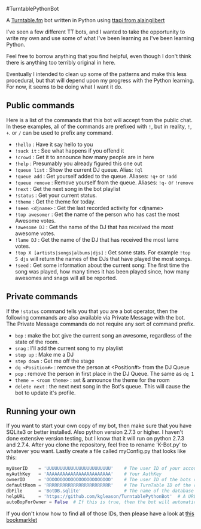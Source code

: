 #TurntablePythonBot

A [Turntable.fm](http://turntable.fm) bot written in Python using [ttapi from alaingilbert](https://github.com/alaingilbert/Turntable-API)

I've seen a few different TT bots, and I wanted to take the opportunity to write my own and use some of what I've been learning as I've been learning Python.

Feel free to borrow anything that you find helpful, even though I don't think there is anything too terribly original in here. 

Eventually I intended to clean up some of the patterns and make this less procedural, but that will depend upon my progress with the Python learning. For now, it seems to be doing what I want it do.

## Public commands

Here is a list of the commands that this bot will accept from the public chat. In these examples, all of the commands are prefixed with `!`, but in reality, `!`, `+`. or `/` can be used to prefix any command.

+ `!hello` : Have it say hello to you
+ `!suck it` : See what happens if you offend it
+ `!crowd` : Get it to announce how many people are in here
+ `!help` : Presumably you already figured this one out
+ `!queue list` : Show the current DJ queue. Alias: `!ql`
+ `!queue add` : Get yourself added to the queue. Aliases: `!q+` or `!add`
+ `!queue remove` : Remove yourself from the queue. Aliases: `!q-` or `!remove`
+ `!next` : Get the next song in the bot playlist
+ `!status` : Get your current status.
+ `!theme` : Get the theme for today.
+ `!seen <djname>` :  Get the last recorded activity for \<djname\>
+ `!top awesomer` : Get the name of the person who has cast the most Awesome votes.
+ `!awesome DJ` : Get the name of the DJ that has received the most awesome votes.
+ `!lame DJ` : Get the name of the DJ that has received the most lame votes.
+ `!top X [artists|songs|albums|djs]` :  Get some stats. For example `!top 5 djs` will return the names of the DJs that have played the most songs.
+ `!seed` : Get some information about the current song: The first time the song was played, how many times it has been played since, how many awesomes and snags will all be reported.

## Private commands

If the `!status` command tells you that you are a bot operator, then the following commands are also available via Private Message with the bot. The Private Message commands do not require any sort of command prefix.

+ `bop` : make the bot give the current song an awesome, regardless of the state of the room.
+ `snag` : I'll add the current song to my playlist
+ `step up` : Make me a DJ
+ `step down` : Get me off the stage
+ `dq <Position#>` : remove the person at <Position#> from the DJ Queue
+ `pop` : remove the person in first place in the DJ Queue. The same as `dq 1`
+ `theme = <room theme>` : set & announce the theme for the room
+ `delete next` : the next next song in the Bot's queue. This will cause the bot to update it's profile.

## Running your own

If you want to start your own copy of my bot, then make sure that you have SQLite3 or better installed. Also python version 2.7.3 or higher. I haven't done extensive version testing, but I know that it will run on python 2.7.3 and 2.7.4. After you clone the repository, feel free to rename 'K-Bot.py' to whatever you want. Lastly create a file called myConfig.py that looks like this:

```python
myUserID 	= 'UUUUUUUUUUUUUUUUUUUUUUUU'	# The user ID of your account
myAuthKey 	= 'AAAAAAAAAAAAAAAAAAAAAAAA'	# Your AuthKey
ownerID 	= 'OOOOOOOOOOOOOOOOOOOOOOOO'	# The user ID of the bots owner. There are a couple of special owner commands.
defaultRoom	= 'RRRRRRRRRRRRRRRRRRRRRRRR'	# The TurnTable ID of the room that you want your bot to join. As of right now, this is the only way to get a bot into a room.
dbFile		= 'BotDB.sqlite'				# The name of the database file to use for the bot. This will be created if it doesn't exist. You can leave this as it, or rename it.
helpURL		= 'https://github.com/kgleason/TurntablePythonBot'	# A URL to print out when users ask for help. The default is to show this page. Change it as you wish.
autoBopForOwner = False  # If this is true, then the bot will automatically bop for any song that it's owner plays. Careful with this, cause turntable frowns on it.
```

If you don't know how to find all of those IDs, then please have a look at [this bookmarklet](http://alaingilbert.github.com/Turntable-API/bookmarklet.html)